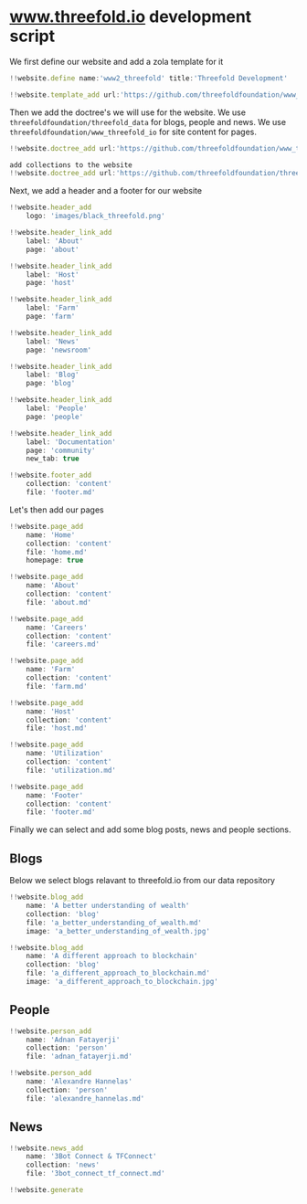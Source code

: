 # www.threefold.io development script

We first define our website and add a zola template for it

```js
!!website.define name:'www2_threefold' title:'Threefold Development' 

!!website.template_add url:'https://github.com/threefoldfoundation/www_threefold_io/tree/development_zola'
```

Then we add the doctree's we will use for the website.
We use `threefoldfoundation/threefold_data` for blogs, people and news. We use `threefoldfoundation/www_threefold_io` for site content for pages.

```js
!!website.doctree_add url:'https://github.com/threefoldfoundation/www_threefold_io/tree/development_zola/content'

add collections to the website
!!website.doctree_add url:'https://github.com/threefoldfoundation/threefold_data/tree/development_zola/content'
```

Next, we add a header and a footer for our website

```js
!!website.header_add
    logo: 'images/black_threefold.png'

!!website.header_link_add
    label: 'About'
    page: 'about'

!!website.header_link_add
    label: 'Host'
    page: 'host'

!!website.header_link_add
    label: 'Farm'
    page: 'farm'

!!website.header_link_add
    label: 'News'
    page: 'newsroom'

!!website.header_link_add
    label: 'Blog'
    page: 'blog'

!!website.header_link_add
    label: 'People'
    page: 'people'

!!website.header_link_add
    label: 'Documentation'
    page: 'community'
    new_tab: true
```

```js
!!website.footer_add 
    collection: 'content'
    file: 'footer.md'
```

Let's then add our pages

```js
!!website.page_add 
    name: 'Home'
    collection: 'content'
    file: 'home.md'
    homepage: true

!!website.page_add
    name: 'About'
    collection: 'content'
    file: 'about.md'

!!website.page_add
    name: 'Careers'
    collection: 'content'
    file: 'careers.md'

!!website.page_add
    name: 'Farm'
    collection: 'content'
    file: 'farm.md'

!!website.page_add
    name: 'Host'
    collection: 'content'
    file: 'host.md'

!!website.page_add
    name: 'Utilization'
    collection: 'content'
    file: 'utilization.md'

!!website.page_add
    name: 'Footer'
    collection: 'content'
    file: 'footer.md'

```

Finally we can select and add some blog posts, news and people sections.

## Blogs

Below we select blogs relavant to threefold.io from our data repository

```js
!!website.blog_add 
    name: 'A better understanding of wealth'
    collection: 'blog'
    file: 'a_better_understanding_of_wealth.md'
    image: 'a_better_understanding_of_wealth.jpg'

!!website.blog_add 
    name: 'A different approach to blockchain'
    collection: 'blog'
    file: 'a_different_approach_to_blockchain.md'
    image: 'a_different_approach_to_blockchain.jpg'
```

## People

```js
!!website.person_add 
    name: 'Adnan Fatayerji'
    collection: 'person'
    file: 'adnan_fatayerji.md'

!!website.person_add 
    name: 'Alexandre Hannelas'
    collection: 'person'
    file: 'alexandre_hannelas.md'
```

## News

```js
!!website.news_add 
    name: '3Bot Connect & TFConnect'
    collection: 'news'
    file: '3bot_connect_tf_connect.md'

```

```js
!!website.generate
```